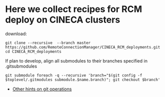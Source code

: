 # Here we collect recipes for RCM deploy on CINECA clusters

download:

    git clone --recursive  --branch master https://github.com/RemoteConnectionManager/CINECA_RCM_deployments.git
    cd CINECA_RCM_deployments

If plan to develop, align all submodules to their branches specified in .gitsubmodules

    git submodule foreach -q --recursive 'branch="$(git config -f $toplevel/.gitmodules submodule.$name.branch)"; git checkout $branch'


* [Other hints on git operations](GIT_HINTS.md)

